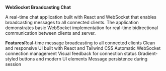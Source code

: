 **WebSocket Broadcasting Chat**

A real-time chat application built with React and WebSocket that enables broadcasting messages to all connected clients. The application demonstrates basic WebSocket implementation for real-time bidirectional communication between clients and server.

**Features**Real-time message broadcasting to all connected clients
Clean and responsive UI built with React and Tailwind CSS
Automatic WebSocket connection management
Visual feedback for connection status
Gradient-styled buttons and modern UI elements
Message persistence during session
